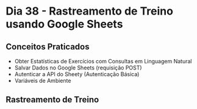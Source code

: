 # Dia 38 - Rastreamento de Treino usando Google Sheets

## Conceitos Praticados

* Obter Estatísticas de Exercícios com Consultas em Linguagem Natural
* Salvar Dados no Google Sheets (requisição POST)
* Autenticar a API do Sheety (Autenticação Básica)
* Variáveis de Ambiente

## Rastreamento de Treino

